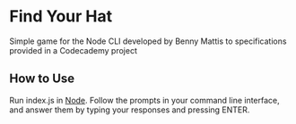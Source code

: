 # Find Your Hat 

Simple game for the Node CLI developed by Benny Mattis to specifications provided in a Codecademy project  

## How to Use  

Run index.js in [Node]([https://dotnet.microsoft.com/](https://nodejs.org/en)). Follow the prompts in your command line interface, and answer them by typing your responses and pressing ENTER.
